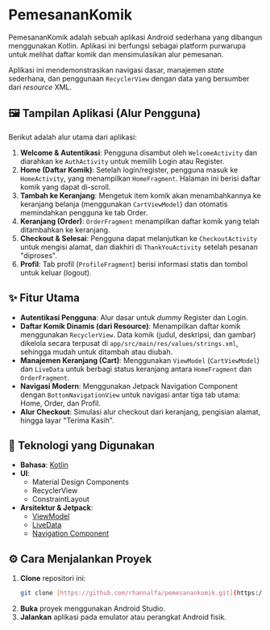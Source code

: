 # PemesananKomik

PemesananKomik adalah sebuah aplikasi Android sederhana yang dibangun menggunakan Kotlin. Aplikasi ini berfungsi sebagai platform purwarupa untuk melihat daftar komik dan mensimulasikan alur pemesanan.

Aplikasi ini mendemonstrasikan navigasi dasar, manajemen *state* sederhana, dan penggunaan `RecyclerView` dengan data yang bersumber dari *resource* XML.

## 🖼️ Tampilan Aplikasi (Alur Pengguna)

Berikut adalah alur utama dari aplikasi:

1.  **Welcome & Autentikasi**: Pengguna disambut oleh `WelcomeActivity` dan diarahkan ke `AuthActivity` untuk memilih Login atau Register.
2.  **Home (Daftar Komik)**: Setelah login/register, pengguna masuk ke `HomeActivity`, yang menampilkan `HomeFragment`. Halaman ini berisi daftar komik yang dapat di-scroll.
3.  **Tambah ke Keranjang**: Mengetuk item komik akan menambahkannya ke keranjang belanja (menggunakan `CartViewModel`) dan otomatis memindahkan pengguna ke tab Order.
4.  **Keranjang (Order)**: `OrderFragment` menampilkan daftar komik yang telah ditambahkan ke keranjang.
5.  **Checkout & Selesai**: Pengguna dapat melanjutkan ke `CheckoutActivity` untuk mengisi alamat, dan diakhiri di `ThankYouActivity` setelah pesanan "diproses".
6.  **Profil**: Tab profil (`ProfileFragment`) berisi informasi statis dan tombol untuk keluar (logout).

## ✨ Fitur Utama

* **Autentikasi Pengguna**: Alur dasar untuk *dummy* Register dan Login.
* **Daftar Komik Dinamis (dari Resource)**: Menampilkan daftar komik menggunakan `RecyclerView`. Data komik (judul, deskripsi, dan gambar) dikelola secara terpusat di `app/src/main/res/values/strings.xml`, sehingga mudah untuk ditambah atau diubah.
* **Manajemen Keranjang (Cart)**: Menggunakan `ViewModel` (`CartViewModel`) dan `LiveData` untuk berbagi status keranjang antara `HomeFragment` dan `OrderFragment`.
* **Navigasi Modern**: Menggunakan Jetpack Navigation Component dengan `BottomNavigationView` untuk navigasi antar tiga tab utama: Home, Order, dan Profil.
* **Alur Checkout**: Simulasi alur checkout dari keranjang, pengisian alamat, hingga layar "Terima Kasih".

## 🚀 Teknologi yang Digunakan

* **Bahasa**: [Kotlin](https://kotlinlang.org/)
* **UI**:
    * Material Design Components
    * RecyclerView
    * ConstraintLayout
* **Arsitektur & Jetpack**:
    * [ViewModel](https://developer.android.com/topic/libraries/architecture/viewmodel)
    * [LiveData](https://developer.android.com/topic/libraries/architecture/livedata)
    * [Navigation Component](https://developer.android.com/guide/navigation)

## ⚙️ Cara Menjalankan Proyek

1.  **Clone** repositori ini:
    ```bash
    git clone [https://github.com/rhannalfa/pemesanankomik.git](https://github.com/rhannalfa/pemesanankomik.git)
    ```
2.  **Buka** proyek menggunakan Android Studio.
3.  **Jalankan** aplikasi pada emulator atau perangkat Android fisik.
